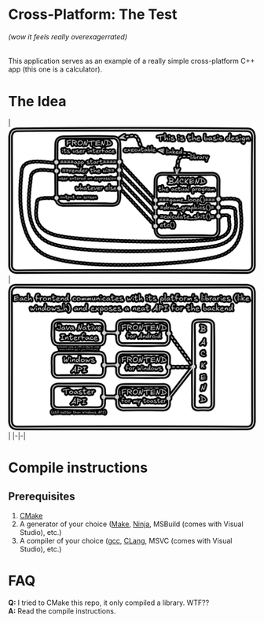 # Cross-Platform: The Test
###### (wow it feels really overexagerrated)

This application serves as an example of a really simple cross-platform C++ app (this one is a calculator).

# The Idea

| ![frontend is the executable, backend is your main program compiled as a library and linked to the frontend](.github/ideaMain.png) | ![each frontend communicates with its platform's api and provides a unified api to the backend](.github/ideaLibs.png) |
|-|-| <!-- what idiot thought this is a good idea to implement tables in markdown -->
<!-- it just broke for no reason --> <!-- idk im too lazy to fix this TODO -->

# Compile instructions
## Prerequisites
1. [CMake](https://cmake.org)
2. A generator of your choice \([Make](https://www.gnu.org/software/make), [Ninja](https://ninja-build.org), MSBuild (comes with Visual Studio), etc.\)
3. A compiler of your choice \([gcc](https://gcc.gnu.org/), [CLang](https://clang.llvm.org/), MSVC (comes with Visual Studio), etc.\)

# FAQ
**Q:** I tried to CMake this repo, it only compiled a library. WTF??  
**A:** Read the compile instructions.
